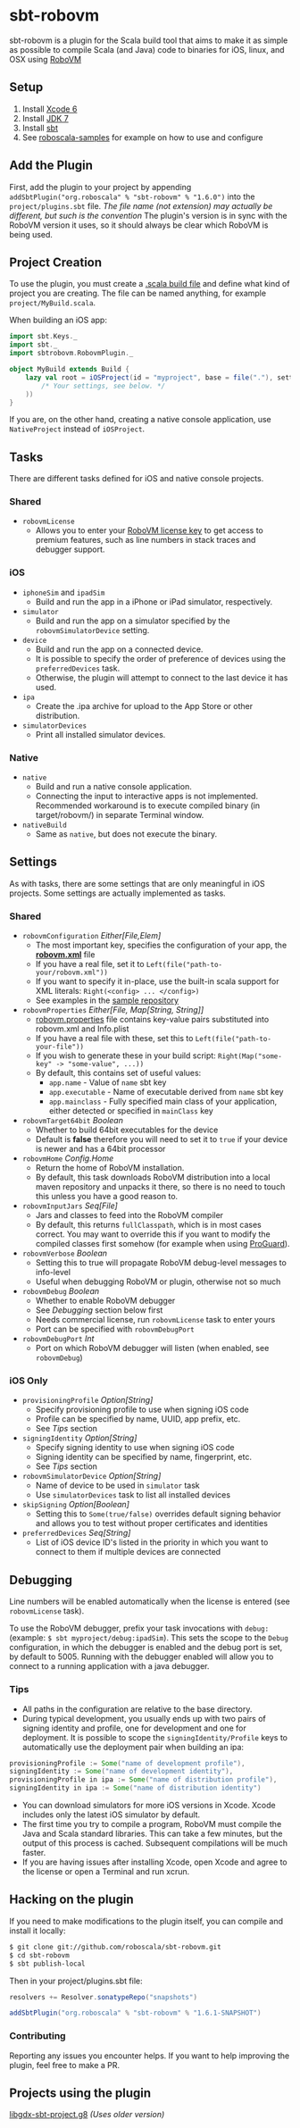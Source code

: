 # sbt-robovm

sbt-robovm is a plugin for the Scala build tool that aims to make it as simple as possible to compile Scala (and Java) code to binaries for iOS, linux, and OSX using [RoboVM](http://www.robovm.org/)

## Setup

1. Install [Xcode 6](https://itunes.apple.com/us/app/xcode/id497799835)
1. Install [JDK 7](http://www.oracle.com/technetwork/java/javase/downloads/jdk7-downloads-1880260.html)
1. Install [sbt](http://www.scala-sbt.org/release/docs/Getting-Started/Setup.html)
1. See [roboscala-samples](https://github.com/roboscala/roboscala-samples) for example on how to use and configure

## Add the Plugin

First, add the plugin to your project by appending `addSbtPlugin("org.roboscala" % "sbt-robovm" % "1.6.0")`
into the `project/plugins.sbt` file. _The file name (not extension) may actually be different, but such is the convention_
The plugin's version is in sync with the RoboVM version it uses, so it should always be clear which RoboVM is being used.

## Project Creation

To use the plugin, you must create a [.scala build file](http://www.scala-sbt.org/0.13/tutorial/Full-Def.html)
and define what kind of project you are creating. The file can be named anything, for example `project/MyBuild.scala`.

When building an iOS app:

```scala
import sbt.Keys._
import sbt._
import sbtrobovm.RobovmPlugin._

object MyBuild extends Build {
	lazy val root = iOSProject(id = "myproject", base = file("."), settings = Seq(
		/* Your settings, see below. */
	))
}
```

If you are, on the other hand, creating a native console application, use `NativeProject` instead of `iOSProject`.

## Tasks

There are different tasks defined for iOS and native console projects.

### Shared

* `robovmLicense`
	* Allows you to enter your [RoboVM license key](http://robovm.com/pricing/) to get access to premium features, such as line numbers in stack traces and debugger support.

### iOS

* `iphoneSim` and `ipadSim`
	* Build and run the app in a iPhone or iPad simulator, respectively.
* `simulator`
	* Build and run the app on a simulator specified by the `robovmSimulatorDevice` setting.
* `device`
	* Build and run the app on a connected device.
	* It is possible to specify the order of preference of devices using the `preferredDevices` task.
	* Otherwise, the plugin will attempt to connect to the last device it has used.
* `ipa`
	* Create the .ipa archive for upload to the App Store or other distribution.
* `simulatorDevices`
	* Print all installed simulator devices.

### Native

* `native`
	* Build and run a native console application.
	* Connecting the input to interactive apps is not implemented. Recommended workaround is to execute compiled binary (in target/robovm/) in separate Terminal window.
* `nativeBuild`
	* Same as `native`, but does not execute the binary.
	
## Settings

As with tasks, there are some settings that are only meaningful in iOS projects. Some settings are actually implemented as tasks.

### Shared

* `robovmConfiguration` _Either[File,Elem]_
	* The most important key, specifies the configuration of your app, the [**robovm.xml**](http://docs.robovm.com/configuration.html) file
	* If you have a real file, set it to `Left(file("path-to-your/robovm.xml"))`
	* If you want to specify it in-place, use the built-in scala support for XML literals: `Right(<config> ... </config>)`
	* See examples in the [sample repository](https://github.com/roboscala/roboscala-samples/blob/master/project/SampleBuild.scala)
* `robovmProperties` _Either[File, Map[String, String]]_
	* [robovm.properties](http://docs.robovm.com/configuration.html) file contains key-value pairs substituted into robovm.xml and Info.plist
	* If you have a real file with these, set this to `Left(file("path-to-your-file"))`
	* If you wish to generate these in your build script: `Right(Map("some-key" -> "some-value", ...))`
	* By default, this contains set of useful values:
		* `app.name` - Value of `name` sbt key
		* `app.executable` - Name of executable derived from `name` sbt key
		* `app.mainclass` - Fully specified main class of your application, either detected or specified in `mainClass` key
* `robovmTarget64bit` _Boolean_
	* Whether to build 64bit executables for the device
	* Default is **false** therefore you will need to set it to `true` if your device is newer and has a 64bit processor
* `robovmHome` _Config.Home_
	* Return the home of RoboVM installation.
	* By default, this task downloads RoboVM distribution into a local maven repository and unpacks it there, so there is no need to touch this unless you have a good reason to.
* `robovmInputJars` _Seq[File]_
	* Jars and classes to feed into the RoboVM compiler
	* By default, this returns `fullClasspath`, which is in most cases correct. You may want to override this if you want to modify the compiled classes first somehow (for example when using [ProGuard](http://proguard.sourceforge.net)).
* `robovmVerbose` _Boolean_
	* Setting this to true will propagate RoboVM debug-level messages to info-level
	* Useful when debugging RoboVM or plugin, otherwise not so much
* `robovmDebug` _Boolean_
	* Whether to enable RoboVM debugger
	* See _Debugging_ section below first
	* Needs commercial license, run `robovmLicense` task to enter yours
	* Port can be specified with `robovmDebugPort`
* `robovmDebugPort` _Int_
	* Port on which RoboVM debugger will listen (when enabled, see `robovmDebug`)

### iOS Only

* `provisioningProfile` _Option[String]_
	* Specify provisioning profile to use when signing iOS code
	* Profile can be specified by name, UUID, app prefix, etc.
	* See _Tips_ section
* `signingIdentity` _Option[String]_
	* Specify signing identity to use when signing iOS code
	* Signing identity can be specified by name, fingerprint, etc.
	* See _Tips_ section
* `robovmSimulatorDevice` _Option[String]_
	* Name of device to be used in `simulator` task
	* Use `simulatorDevices` task to list all installed devices
* `skipSigning` _Option[Boolean]_
	* Setting this to `Some(true/false)` overrides default signing behavior and allows you to test without proper certificates and identities
* `preferredDevices` _Seq[String]_
	* List of iOS device ID's listed in the priority in which you want to connect to them if multiple devices are connected
	
## Debugging

Line numbers will be enabled automatically when the license is entered (see `robovmLicense` task).

To use the RoboVM debugger, prefix your task invocations with `debug:` (example: `$ sbt myproject/debug:ipadSim`).
This sets the scope to the `Debug` configuration, in which the debugger is enabled and the debug port is set, by default to 5005.
Running with the debugger enabled will allow you to connect to a running application with a java debugger.

### Tips

* All paths in the configuration are relative to the base directory.
* During typical development, you usually ends up with two pairs of signing identity and profile, one for development and one for deployment. It is possible to scope the `signingIdentity/Profile` keys to automatically use the deployment pair when building an ipa:
```scala
provisioningProfile := Some("name of development profile"),
signingIdentity := Some("name of development identity"),
provisioningProfile in ipa := Some("name of distribution profile"),
signingIdentity in ipa := Some("name of distribution identity")
```
* You can download simulators for more iOS versions in Xcode. Xcode includes only the latest iOS simulator by default.
* The first time you try to compile a program, RoboVM must compile the Java and Scala standard libraries. This can take a few minutes, but the output of this process is cached. Subsequent compilations will be much faster.
* If you are having issues after installing Xcode, open Xcode and agree to the license or open a Terminal and run xcrun.

## Hacking on the plugin

If you need to make modifications to the plugin itself, you can compile and install it locally:

```bash
$ git clone git://github.com/roboscala/sbt-robovm.git
$ cd sbt-robovm
$ sbt publish-local
```

Then in your project/plugins.sbt file:

```scala
resolvers += Resolver.sonatypeRepo("snapshots")

addSbtPlugin("org.roboscala" % "sbt-robovm" % "1.6.1-SNAPSHOT")
```

### Contributing

Reporting any issues you encounter helps. If you want to help improving the plugin, feel free to make a PR.

## Projects using the plugin

[libgdx-sbt-project.g8](http://github.com/ajhager/libgdx-sbt-project.g8) _(Uses older version)_
